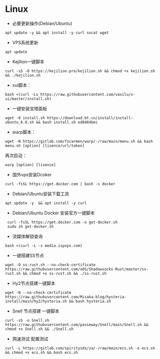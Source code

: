 # Linux



* 必要更新操作(Debian/Ubuntu)
```
apt update -y && apt install -y curl socat wget
```

* VPS系统更新
```
apt update
```

* Kejilion一键脚本
```
curl -sS -O https://kejilion.pro/kejilion.sh && chmod +x kejilion.sh && ./kejilion.sh
```

* xui脚本：
```
bash <(curl -Ls https://raw.githubusercontent.com/vaxilu/x-ui/master/install.sh)
```

* 一键安装宝塔面板
```
wget -O install.sh https://download.bt.cn/install/install-ubuntu_6.0.sh && bash install.sh ed8484bec
```

* warp脚本：
```
wget -N https://gitlab.com/fscarmen/warp/-/raw/main/menu.sh && bash menu.sh [option] [lisence/url/token]
```
再次启动：
```
warp [option] [lisence]
```

* 国外vps安装Dcoker
```
curl -fsSL https://get.docker.com | bash -s docker 
```

* Debian/Ubuntu安装下载工具
```
apt update -y  && apt install -y curl
```

* Debian/Ubuntu Docker 安装官方一键脚本

```
 curl -fsSL https://get.docker.com -o get-docker.sh
 sudo sh get-docker.sh
```

* 流媒体解锁查询
```
bash <(curl -L -s media.ispvps.com)
```

* 一键搭建SS节点
```
wget -O ss-rust.sh --no-check-certificate https://raw.githubusercontent.com/xOS/Shadowsocks-Rust/master/ss-rust.sh && chmod +x ss-rust.sh && ./ss-rust.sh
```

* Hy2节点搭建一键脚本

```
wget -N --no-check-certificate https://raw.githubusercontent.com/Misaka-blog/hysteria-install/main/hy2/hysteria.sh && bash hysteria.sh
```

* Snell 节点搭建 一键脚本
```
curl -sS -o Snell.sh https://raw.githubusercontent.com/passeway/Snell/main/Snell.sh && chmod +x Snell.sh && ./Snell.sh
```

* 网速测试 配置测试
```
curl -L https://gitlab.com/spiritysdx/za/-/raw/main/ecs.sh -o ecs.sh && chmod +x ecs.sh && bash ecs.sh
```

